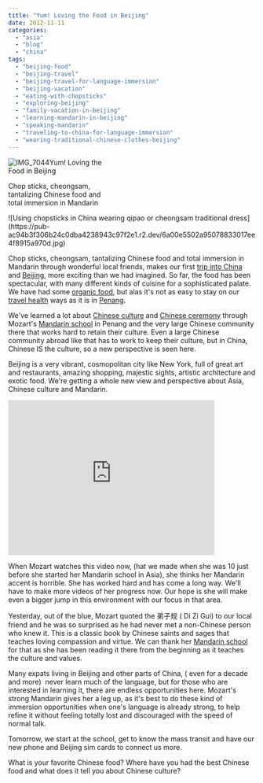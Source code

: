 ```yaml
---
title: "Yum! Loving the Food in Beijing"
date: 2012-11-11
categories: 
  - "asia"
  - "blog"
  - "china"
tags: 
  - "beijing-food"
  - "beijing-travel"
  - "beijing-travel-for-language-immersion"
  - "beijing-vacation"
  - "eating-with-chopsticks"
  - "exploring-beijing"
  - "family-vacation-in-beijing"
  - "learning-mandarin-in-beijing"
  - "speaking-mandarin"
  - "traveling-to-china-for-language-immersion"
  - "wearing-traditional-chinese-clothes-beijing"
---
```


![IMG_7044](https://pub-ac94b3f306b24c0dba4238943c97f2e1.r2.dev/6a00e5502a95078833017c3354c103970b.jpg)Yum! Loving the  
Food in Beijing  
  
Chop sticks, cheongsam,  
tantalizing Chinese food and  
total immersion in Mandarin

<!--more--> ![Using chopsticks in China wearing qipao or cheongsam traditional dress](https://pub-ac94b3f306b24c0dba4238943c97f2e1.r2.dev/6a00e5502a95078833017ee4f8915a970d.jpg)  
  
Chop sticks, cheongsam, tantalizing Chinese food and total immersion in Mandarin through wonderful local friends, makes our first [trip into China](http://soultravelers3new.local/2012/11/getting-a-tourism-visa-for-china-adventure.html "trip to China tips") and [Beijing](http://soultravelers3new.local/2012/11/forbidden-city-and-beijings-best.html "Beijing travel"), more exciting than we had imagined. So far, the food has been spectacular, with many different kinds of cuisine for a sophisticated palate. We have had some [organic food](http://soultravelers3new.local/2012/04/health-organic-raw-foods-and-travel.html "organic food"), but alas it's not as easy to stay on our [travel health](http://soultravelers3new.local/2012/06/healthy-food-and-travel.html "travel health") ways as it is in [Penang](http://soultravelers3new.local/2012/08/where-to-buy-organic-food-in-penang.html "penang organic food").  
  
We've learned a lot about [Chinese culture](http://soultravelers3new.local/2012/04/the-beauty-of-traditional-chinese-culture.html "chinese culture") and [Chinese ceremony](http://soultravelers3new.local/2012/06/chines.html "chinese ceremony") through Mozart's [Mandarin school](http://soultravelers3new.local/2012/06/why-learn-mandarin-in-tropical-asia-penang.html "Mandarin school") in Penang and the very large Chinese community there that works hard to retain their culture. Even a large Chinese community abroad like that has to work to keep their culture, but in China, Chinese IS the culture, so a new perspective is seen here.  
  
Beijing is a very vibrant, cosmopolitan city like New York, full of great art and restaurants, amazing shopping, majestic sights, artistic architecture and exotic food. We're getting a whole new view and perspective about Asia, Chinese culture and Mandarin.  
  

<iframe src="http://www.youtube.com/embed/JDe6pgl-qCg?rel=0" width="420" frameborder="0" height="315"></iframe>

  
  
When Mozart watches this video now, (hat we made when she was 10 just before she started her Mandarin school in Asia), she thinks her Mandarin accent is horrible. She has worked hard and has come a long way. We'll have to make more videos of her progress now. Our hope is she will make even a bigger jump in this environment with our focus in that area.  
  
Yesterday, out of the blue, Mozart quoted the 弟子规 ( Di Zi Gui) to our local friend and he was so surprised as he had never met a non-Chinese person who knew it. This is a classic book by Chinese saints and sages that teaches loving compassion and virtue. We can thank her [Mandarin school](http://soultravelers3new.local/2011/01/only-american-girl-in-an-all-mandarin-school-chinese-immersion-in-language-culture-through-school.html "Mandarin school in Asia") for that as she has been reading it there from the beginning as it teaches the culture and values.  
  
Many expats living in Beijing and other parts of China, ( even for a decade and more)  never learn much of the language, but for those who are interested in learning it, there are endless opportunities here. Mozart's strong Mandarin gives her a leg up, as it's best to do these kind of immersion opportunities when one's language is already strong, to help refine it without feeling totally lost and discouraged with the speed of normal talk.  
  
Tomorrow, we start at the school, get to know the mass transit and have our new phone and Beijing sim cards to connect us more.  
  
What is your favorite Chinese food? Where have you had the best Chinese food and what does it tell you about Chinese culture?
